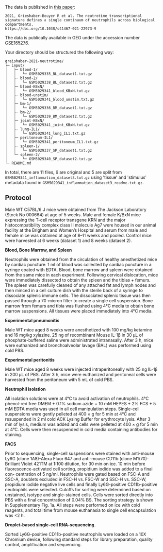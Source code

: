 The data is published in [this paper](https://doi.org/10.1038/s41467-021-22973-9):

```
2021, Grieshaber-Bouyer R et al. The neutrotime transcriptional signature defines a single continuum of neutrophils across biological compartments.
https://doi.org/10.1038/s41467-021-22973-9
```
The data is publically available in GEO under the accession number [GSE165276](https://www.ncbi.nlm.nih.gov/geo/query/acc.cgi?acc=GSE165276).

Your directory should be structured the following way:

```
greishaber-2021-neutrotime/
├─ input/
│   ├─ blood-1/
│   │   └─ GSM5029335_BL_dataset1.txt.gz
│   ├─ blood-2/
│   │   └─ GSM5029338_BL_dataset2.txt.gz
│   ├─ blood-KBxN/
│   │   └─ GSM5029341_blood_KBxN.txt.gz
│   ├─ blood-unstim/
│   │   └─ GSM5029341_blood_unstim.txt.gz
│   ├─ bm-1/
│   │   └─ GSM5029336_BM_dataset1.txt.gz
│   ├─ bm-2/
│   │   └─ GSM5029339_BM_dataset2.txt.gz
│   ├─ joint-KBxN/
│   │   └─ GSM5029341_joint_KBxN.txt.gz
│   ├─ lung-IL1/
│   │   └─ GSM5029341_lung_IL1.txt.gz
│   ├─ peritoneum-IL1/
│   │   └─ GSM5029341_peritoneum_IL1.txt.gz
│   ├─ spleen-1/
│   │   └─ GSM5029337_SP_dataset1.txt.gz
│   └─ spleen-2/
│       └─ GSM5029340_SP_dataset2.txt.gz
└─ README.md
```
In total, there are 11 files, 6 are original and 5 are split from `GSM5029341_inflammation_dataset3.txt.gz` using 'tissue' and 'stimulus' metadata found in `GSM5029341_inflammation_dataset3_readme.txt.gz`.

## Protocol

Male WT C57BL/6 J mice were obtained from The Jackson Laboratory (Stock No 000664) at age of 5 weeks. Male and female K/BxN mice expressing the T-cell receptor transgene KRN and the major histocompatibility complex class II molecule Ag7 were housed in our animal facility at the Brigham and Women’s Hospital and serum from male and female mice was obtained at age of 8–11 weeks and pooled. Control mice were harvested at 6 weeks (dataset 1) and 8 weeks (dataset 2).

**Blood, Bone Marrow, and Spleen**

Neutrophils were obtained from the circulation of healthy anesthetized mice by cardiac puncture: 1 ml of blood was collected by cardiac puncture in a syringe coated with EDTA. Blood, bone marrow and spleen were obtained from the same mice in each experiment. Following cervical dislocation, mice were immediately dissected to obtain the spleen and the tibias + femurs. The spleen was carefully cleaned of any attached fat and lymph nodes and then minced in a cell culture dish with the sterile back of a syringe to dissociate splenic immune cells. The dissociated splenic tissue was then passed through a 70-micron filter to create a single cell suspension. Bone marrow from femurs and tibia was flushed using 4°C media to obtain bone marrow suspensions. All tissues were placed immediately into 4°C media.

**Experimental pneumonitis**

Male WT mice aged 8 weeks were anesthetized with 100 mg/kg ketamine and 16 mg/kg xylazine. 25 ng of recombinant Mouse IL-1β in 30 μL of phosphate-buffered saline were administrated intranasally. After 3 h, mice were euthanized and bronchoalveolar lavage (BAL) was performed using cold PBS.

**Experimental peritonitis**

Male WT mice aged 8 weeks were injected intraperitoneally with 25 ng IL-1β in 200 μL of PBS. After 3 h, mice were euthanized and peritoneal cells were harvested from the peritoneum with 5 mL of cold PBS.

**Neutrophil isolation**

All isolation solutions were at 4°C to avoid activation of neutrophils. 4°C phenol-red free DMEM + 0.1% sodium azide + 10 mM HEPES + 2% FCS + 5 mM EDTA media was used in all cell manipulation steps. Single-cell suspensions were gently pelleted at 400 × g for 5 min at 4°C and resuspended in 2 ml cold ACK Lysing Buffer for erythrocyte lysis. After 3 min of lysis, medium was added and cells were pelleted at 400 × g for 5 min at 4°C. Cells were then resuspended in cold media containing antibodies for staining.


**FACS**

Prior to sequencing, single-cell suspensions were stained with anti-mouse Ly6G (clone 1A8)-Alexa Fluor 647 and anti-mouse CD11b (clone M1/70)-Brilliant Violet 421TM at 1:100 dilution, for 30 min on ice. 10 min before fluorescence-activated cell sorting, propidium iodide was added to a final con- centration of 5 ng/ml. Neutrophils were gated based on FSC-A and SSC-A, doublets excluded in FSC-H vs. FSC-W and SSC-H vs. SSC-W, propidium iodide negative live cells and finally Ly6G-positive CD11b-positive neutrophils were selected. Cutoffs for sorting were determined based on unstained, isotype and single-stained cells. Cells were sorted directly into PBS with a final concentration of 0.04% BS. The sorting strategy is shown in Supplementary Fig. 1a. All steps were performed on ice with cold reagents, and total time from mouse euthanasia to single cell encapsulation was <2 h.

**Droplet-based single-cell RNA-sequencing.**

Sorted Ly6G-positive CD11b-positive neutrophils were loaded on a 10X Chromium device, following standard steps for library preparation, quality control, amplification and sequencing. 